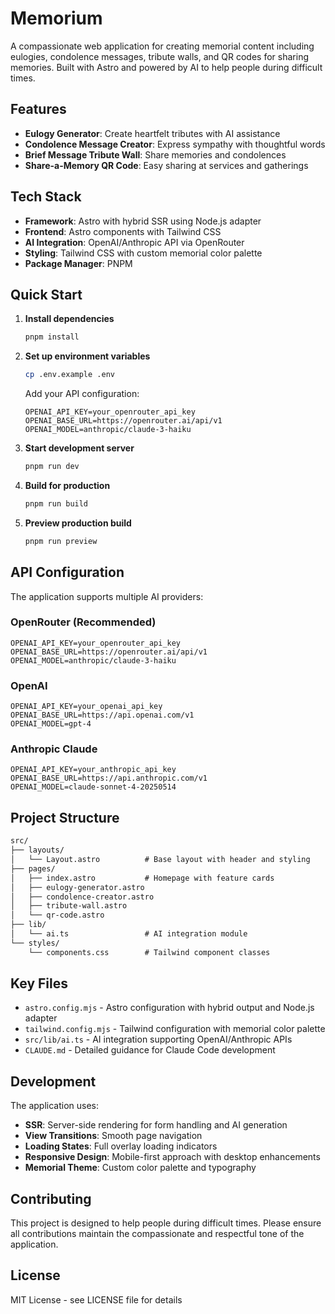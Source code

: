 # Memorium

A compassionate web application for creating memorial content including eulogies, condolence messages, tribute walls, and QR codes for sharing memories. Built with Astro and powered by AI to help people during difficult times.

## Features

- **Eulogy Generator**: Create heartfelt tributes with AI assistance
- **Condolence Message Creator**: Express sympathy with thoughtful words
- **Brief Message Tribute Wall**: Share memories and condolences
- **Share-a-Memory QR Code**: Easy sharing at services and gatherings

## Tech Stack

- **Framework**: Astro with hybrid SSR using Node.js adapter
- **Frontend**: Astro components with Tailwind CSS
- **AI Integration**: OpenAI/Anthropic API via OpenRouter
- **Styling**: Tailwind CSS with custom memorial color palette
- **Package Manager**: PNPM

## Quick Start

1. **Install dependencies**

   ```bash
   pnpm install
   ```

2. **Set up environment variables**

   ```bash
   cp .env.example .env
   ```

   Add your API configuration:

   ```env
   OPENAI_API_KEY=your_openrouter_api_key
   OPENAI_BASE_URL=https://openrouter.ai/api/v1
   OPENAI_MODEL=anthropic/claude-3-haiku
   ```

3. **Start development server**

   ```bash
   pnpm run dev
   ```

4. **Build for production**

   ```bash
   pnpm run build
   ```

5. **Preview production build**

   ```bash
   pnpm run preview
   ```

## API Configuration

The application supports multiple AI providers:

### OpenRouter (Recommended)

```env
OPENAI_API_KEY=your_openrouter_api_key
OPENAI_BASE_URL=https://openrouter.ai/api/v1
OPENAI_MODEL=anthropic/claude-3-haiku
```

### OpenAI

```env
OPENAI_API_KEY=your_openai_api_key
OPENAI_BASE_URL=https://api.openai.com/v1
OPENAI_MODEL=gpt-4
```

### Anthropic Claude

```env
OPENAI_API_KEY=your_anthropic_api_key
OPENAI_BASE_URL=https://api.anthropic.com/v1
OPENAI_MODEL=claude-sonnet-4-20250514
```

## Project Structure

```txt
src/
├── layouts/
│   └── Layout.astro          # Base layout with header and styling
├── pages/
│   ├── index.astro           # Homepage with feature cards
│   ├── eulogy-generator.astro
│   ├── condolence-creator.astro
│   ├── tribute-wall.astro
│   └── qr-code.astro
├── lib/
│   └── ai.ts                 # AI integration module
└── styles/
    └── components.css        # Tailwind component classes
```

## Key Files

- `astro.config.mjs` - Astro configuration with hybrid output and Node.js adapter
- `tailwind.config.mjs` - Tailwind configuration with memorial color palette
- `src/lib/ai.ts` - AI integration supporting OpenAI/Anthropic APIs
- `CLAUDE.md` - Detailed guidance for Claude Code development

## Development

The application uses:

- **SSR**: Server-side rendering for form handling and AI generation
- **View Transitions**: Smooth page navigation
- **Loading States**: Full overlay loading indicators
- **Responsive Design**: Mobile-first approach with desktop enhancements
- **Memorial Theme**: Custom color palette and typography

## Contributing

This project is designed to help people during difficult times. Please ensure all contributions maintain the compassionate and respectful tone of the application.

## License

MIT License - see LICENSE file for details
